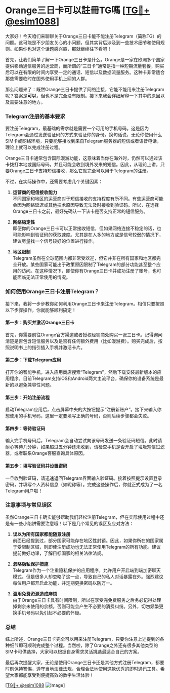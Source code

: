 # Orange三日卡可以註冊TG嗎 [[TG💪+ @esim1088](https://t.me/s/esim1088)]

大家好！今天咱们来聊聊关于Orange三日卡能不能注册Telegram（简称TG）的问题。这可能是不少朋友关心的小问题，但其实背后涉及到一些技术细节和使用规则。如果你也对这个话题感兴趣，那就继续往下看吧！

首先，让我们简单了解一下Orange三日卡是什么。Orange是一家在欧洲多个国家提供移动通信服务的运营商，而所谓的“三日卡”通常是指一种短期流量套餐，购买后可以在有限的时间内享受一定的通话、短信以及数据流量服务。这种卡非常适合那些需要临时在国外使用手机上网的人群。

那么问题来了：既然Orange三日卡提供了网络连接，它能不能用来注册Telegram呢？答案是**可以**，但也不是完全没有限制。接下来我会详细解释一下其中的原因以及需要注意的地方。

### Telegram注册的基本要求

要注册Telegram，最基础的需求就是需要一个可用的手机号码。这是因为Telegram会通过发送验证码的方式来验证你的身份。换句话说，无论你使用什么SIM卡或网络环境，只要能够接收到来自Telegram服务器的短信或者语音电话，理论上就可以完成注册过程。

Orange三日卡通常包含国际漫游功能，这意味着当你在海外时，仍然可以通过该卡拨打本地或国际号码，并且可能会收到境外发来的短信。因此，从理论上讲，只要Orange三日卡支持短信接收，那么它就完全可以用于Telegram的注册。

不过，在实际操作中，还需要考虑几个关键因素：

1. **运营商的短信接收能力**  
   不同国家和地区的运营商对于短信接收的支持程度有所不同。有些运营商可能会因为网络延迟或其他技术原因导致无法及时接收到验证码。所以，在选择Orange三日卡之前，最好先确认一下该卡是否支持正常的短信服务。

2. **网络稳定性**  
   即便你的Orange三日卡可以正常接收短信，但如果网络连接不稳定的话，也可能影响到验证码的获取速度。尤其是在人多的地方或是信号较弱的情况下，建议尽量找一个信号较好的位置进行操作。

3. **地区限制**  
   Telegram虽然在全球范围内都非常受欢迎，但它并非在所有国家和地区都完全开放。某些国家可能出于政策原因限制了Telegram的部分功能甚至整个应用的访问。在这种情况下，即使你有Orange三日卡并成功注册了账号，也可能面临无法正常使用的情况。

### 如何使用Orange三日卡注册Telegram？

接下来，我将一步步教你如何利用Orange三日卡来注册Telegram。相信只要按照以下步骤操作，你就能够顺利搞定！

#### 第一步：购买并激活Orange三日卡
首先，你需要前往Orange官方渠道或者授权经销商处购买一张三日卡。记得询问清楚是否包含短信服务以及是否有任何额外费用（比如漫游费）。购买完成后，按照说明书上的指引插入手机并激活卡片。

#### 第二步：下载Telegram应用
打开你的智能手机，进入应用商店搜索“Telegram”，然后下载安装最新版本的应用程序。目前Telegram支持iOS和Android两大主流平台，确保你的设备系统是最新的以避免兼容性问题。

#### 第三步：开始注册流程
启动Telegram应用后，点击屏幕中央的大按钮提示“注册新账户”。接下来输入你想使用的手机号码，这里一定要填写正确的号码，否则后续步骤都会失败。

#### 第四步：等待验证码
输入完手机号码后，Telegram会自动尝试向该号码发送一条验证码短信。此时请耐心等待几分钟，如果超过五分钟还未收到，请检查手机是否开启了垃圾短信过滤器，或者联系Orange客服查询具体原因。

#### 第五步：填写验证码并设置密码
一旦收到验证码，请迅速返回Telegram界面输入验证码。接着按照提示设置登录密码，并填写个人资料信息（如昵称等）。完成这些操作后，你就正式成为了一名Telegram用户啦！

### 注意事项与常见误区

虽然Orange三日卡确实能够帮助我们轻松注册Telegram，但在实际使用过程中还是有一些小陷阱需要注意哦！以下是几个常见的误区及应对方法：

1. **误以为所有国家都能随意注册**  
   前面已经提到过，部分国家可能存在地区性封锁。因此，如果你所在的国家属于受限制区域，则即使注册成功也无法正常使用Telegram的所有功能。建议提前做好功课，了解目标国家的相关法律法规。

2. **忽略隐私保护措施**  
   Telegram作为一个注重隐私保护的应用程序，允许用户开启端到端加密聊天模式。但是很多人却忽略了这一点，导致自己的私人对话暴露在外。强烈建议每位用户都开启此功能，并定期更换密码以防万一。

3. **滥用免费资源造成麻烦**  
   由于Orange三日卡具有时间限制，所以在享受完免费服务之后务必记得处理掉剩余未使用的余额。否则可能会产生不必要的消费纠纷。另外，切勿频繁更换手机号码以免引起不必要的怀疑。

### 总结

综上所述，Orange三日卡完全可以用来注册Telegram，只要你注意上述提到的各种细节即可顺利完成整个过程。当然啦，除了Orange之外还有很多其他类型的SIM卡可供选择，大家可以根据自身需求灵活挑选最适合自己的方案。

最后再次提醒大家，无论是使用Orange三日卡还是其他方式注册Telegram，都要时刻保持警惕，遵守当地法律法规，合理合法地使用这款优秀的即时通讯工具。希望大家都能享受到便捷高效的数字生活体验！

[[TG💪+ @esim1088](https://t.me/s/esim1088) ![Image](https://i.postimg.cc/4NQfJmqS/Snipaste-2025-05-13-00-14-12.png)]